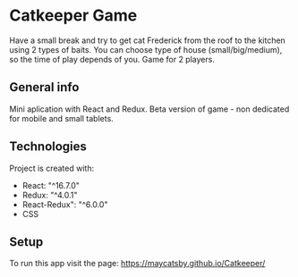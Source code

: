 # Catkeeper Game
Have a small break and try to get cat Frederick from the roof to the kitchen using 2 types of baits. You can choose type of house (small/big/medium), so the time of play depends of you. 
Game for 2 players.

## General info
Mini aplication with React and Redux. Beta version of game - non dedicated for mobile and small tablets.
	
## Technologies
Project is created with:
* React: "^16.7.0"
* Redux: "^4.0.1"
* React-Redux": "^6.0.0"
* CSS
	
## Setup
To run this app visit the page: https://maycatsby.github.io/Catkeeper/

   
